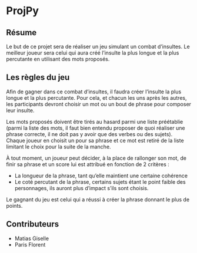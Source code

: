 # ProjPy
## Résume
Le but de ce projet sera de réaliser un jeu simulant un combat d’insultes. Le meilleur joueur sera celui qui aura créé l’insulte la plus longue et la plus percutante en utilisant des mots proposés.


## Les règles du jeu
Afin de gagner dans ce combat d’insultes, il faudra créer l’insulte la plus longue et la plus percutante. Pour cela, et chacun les uns après les autres, les participants devront choisir un mot ou un bout de phrase pour composer leur insulte.

Les mots proposés doivent être tirés au hasard parmi une liste préétablie (parmi la liste des mots, il faut bien entendu proposer de quoi réaliser une phrase correcte, il ne doit pas y avoir que des verbes ou des sujets). Chaque joueur en choisit un pour sa phrase et ce mot est retiré de la liste limitant le choix pour la suite de la manche.

À tout moment, un joueur peut décider, à la place de rallonger son mot, de finir sa phrase et un score lui est attribué en fonction de 2 critères : 
-	La longueur de la phrase, tant qu’elle maintient une certaine cohérence
-	Le coté percutant de la phrase, certains sujets étant le point faible des personnages, ils auront plus d’impact s’ils sont choisis.

Le gagnant du jeu est celui qui a réussi à créer la phrase donnant le plus de points.


## Contributeurs
- Matias Giselle
- Paris Florent
